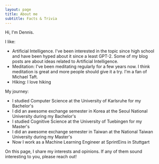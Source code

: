 ```yaml
---
layout: page
title: About me
subtitle: Facts & Trivia
---
```


Hi, I'm Dennis. 

I like:

- Artificial Intelligence. I've been interested in the topic since high school and have been hyped about it since a least GPT-2. Some of my blog posts are about ideas related to  Artificial Intelligence.
- Meditation: I've been meditating regularly for a few years now. I think meditation is great and more people should give it a try. I'm a fan of Michael Taft.
- Hiking: I love hiking


My journey:

- I studied Computer Science at the University of Karlsruhe for my Bachelor's
- I did an awesome exchange semester in Korea at the Seoul National University during my Bachelor's
- I studied Cognitive Science at the University of Tuebingen for my Master's
- I did an awesome exchange semester in Taiwan at the National Taiwan University during my Master's
- Now I work as a Machine Learning Engineer at SprintEins in Stuttgart


On this page, I share my interests and opinions. If any of them sound interesting to you, please reach out!
